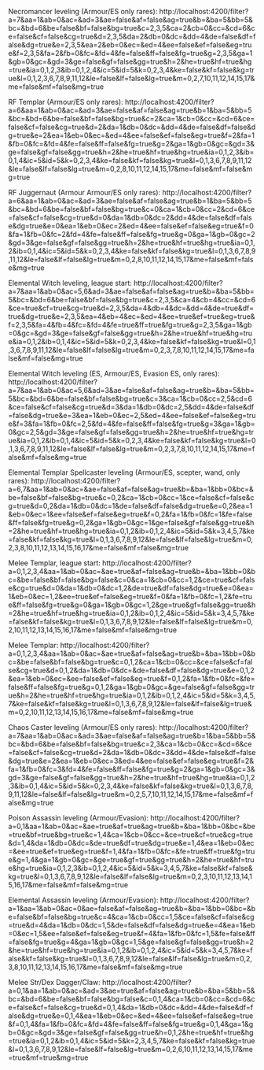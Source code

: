 Necromancer leveling (Armour/ES only rares):
http://localhost:4200/filter?a=7&aa=1&ab=0&ac=&ad=3&ae=false&af=false&ag=true&b=&ba=5&bb=5&bc=&bd=6&be=false&bf=false&bg=true&c=2,3,5&ca=2&cb=0&cc=&cd=6&ce=false&cf=false&cg=true&d=2,3,5&da=2&db=0&dc=&dd=4&de=false&df=false&dg=true&e=2,3,5&ea=2&eb=0&ec=&ed=4&ee=false&ef=false&eg=true&f=2,3,5&fa=2&fb=0&fc=&fd=4&fe=false&ff=false&fg=true&g=2,3,5&ga=1&gb=0&gc=&gd=3&ge=false&gf=false&gg=true&h=2&he=true&hf=true&hg=true&ia=0,1,2,3&ib=0,1,2,4&ic=5&id=5&k=0,2,3,4&ke=false&kf=false&kg=true&l=0,1,2,3,6,7,8,9,11,12&le=false&lf=false&lg=true&m=0,2,7,10,11,12,14,15,17&me=false&mf=false&mg=true

RF Templar (Armour/ES only rares):
http://localhost:4200/filter?a=6&aa=1&ab=0&ac=&ad=3&ae=false&af=false&ag=true&b=1&ba=5&bb=5&bc=&bd=6&be=false&bf=false&bg=true&c=2&ca=1&cb=0&cc=&cd=6&ce=false&cf=false&cg=true&d=2&da=1&db=0&dc=&dd=4&de=false&df=false&dg=true&e=2&ea=1&eb=0&ec=&ed=4&ee=false&ef=false&eg=true&f=2&fa=1&fb=0&fc=&fd=4&fe=false&ff=false&fg=true&g=2&ga=1&gb=0&gc=&gd=3&ge=false&gf=false&gg=true&h=2&he=true&hf=true&hg=true&ia=0,1,2,3&ib=0,1,4&ic=5&id=5&k=0,2,3,4&ke=false&kf=false&kg=true&l=0,1,3,6,7,8,9,11,12&le=false&lf=false&lg=true&m=0,2,8,10,11,12,14,15,17&me=false&mf=false&mg=true

RF Juggernaut (Armour Armour/ES only rares):
http://localhost:4200/filter?a=6&aa=1&ab=0&ac=&ad=3&ae=false&af=false&ag=true&b=1&ba=5&bb=5&bc=&bd=6&be=false&bf=false&bg=true&c=0&ca=1&cb=0&cc=2&cd=6&ce=false&cf=false&cg=true&d=0&da=1&db=0&dc=2&dd=4&de=false&df=false&dg=true&e=0&ea=1&eb=0&ec=2&ed=4&ee=false&ef=false&eg=true&f=0&fa=1&fb=0&fc=2&fd=4&fe=false&ff=false&fg=true&g=0&ga=1&gb=0&gc=2&gd=3&ge=false&gf=false&gg=true&h=2&he=true&hf=true&hg=true&ia=0,1,2&ib=0,1,4&ic=5&id=5&k=0,2,3,4&ke=false&kf=false&kg=true&l=0,1,3,6,7,8,9,11,12&le=false&lf=false&lg=true&m=0,2,8,10,11,12,14,15,17&me=false&mf=false&mg=true

Elemental Witch leveling, league start:
http://localhost:4200/filter?a=7&aa=1&ab=0&ac=5,6&ad=3&ae=false&af=false&ag=true&b=&ba=5&bb=5&bc=&bd=6&be=false&bf=false&bg=true&c=2,3,5&ca=4&cb=4&cc=&cd=6&ce=true&cf=true&cg=true&d=2,3,5&da=4&db=4&dc=&dd=4&de=true&df=true&dg=true&e=2,3,5&ea=4&eb=4&ec=&ed=4&ee=true&ef=true&eg=true&f=2,3,5&fa=4&fb=4&fc=&fd=4&fe=true&ff=true&fg=true&g=2,3,5&ga=1&gb=0&gc=&gd=3&ge=false&gf=false&gg=true&h=2&he=true&hf=true&hg=true&ia=0,1,2&ib=0,1,4&ic=5&id=5&k=0,2,3,4&ke=false&kf=false&kg=true&l=0,1,3,6,7,8,9,11,12&le=false&lf=false&lg=true&m=0,2,3,7,8,10,11,12,14,15,17&me=false&mf=false&mg=true

Elemental Witch leveling (ES, Armour/ES, Evasion ES, only rares):
http://localhost:4200/filter?a=7&aa=1&ab=0&ac=5,6&ad=3&ae=false&af=false&ag=true&b=&ba=5&bb=5&bc=&bd=6&be=false&bf=false&bg=true&c=3&ca=1&cb=0&cc=2,5&cd=6&ce=false&cf=false&cg=true&d=3&da=1&db=0&dc=2,5&dd=4&de=false&df=false&dg=true&e=3&ea=1&eb=0&ec=2,5&ed=4&ee=false&ef=false&eg=true&f=3&fa=1&fb=0&fc=2,5&fd=4&fe=false&ff=false&fg=true&g=3&ga=1&gb=0&gc=2,5&gd=3&ge=false&gf=false&gg=true&h=2&he=true&hf=true&hg=true&ia=0,1,2&ib=0,1,4&ic=5&id=5&k=0,2,3,4&ke=false&kf=false&kg=true&l=0,1,3,6,7,8,9,11,12&le=false&lf=false&lg=true&m=0,2,3,7,8,10,11,12,14,15,17&me=false&mf=false&mg=true

Elemental Templar Spellcaster leveling (Armour/ES, scepter, wand, only rares):
http://localhost:4200/filter?a=6,7&aa=1&ab=0&ac=&ae=false&af=false&ag=true&b=&ba=1&bb=0&bc=&be=false&bf=false&bg=true&c=0,2&ca=1&cb=0&cc=1&ce=false&cf=false&cg=true&d=0,2&da=1&db=0&dc=1&de=false&df=false&dg=true&e=0,2&ea=1&eb=0&ec=1&ee=false&ef=false&eg=true&f=0,2&fa=1&fb=0&fc=1&fe=false&ff=false&fg=true&g=0,2&ga=1&gb=0&gc=1&ge=false&gf=false&gg=true&h=2&he=true&hf=true&hg=true&ia=0,1,2&ib=0,1,2,4&ic=5&id=5&k=3,4,5,7&ke=false&kf=false&kg=true&l=0,1,3,6,7,8,9,12&le=false&lf=false&lg=true&m=0,2,3,8,10,11,12,13,14,15,16,17&me=false&mf=false&mg=true

Melee Templar, league start:
http://localhost:4200/filter?a=0,1,2,3,4&aa=1&ab=0&ac=&ae=true&af=false&ag=true&b=&ba=1&bb=0&bc=&be=false&bf=false&bg=false&c=0&ca=1&cb=0&cc=1,2&ce=true&cf=false&cg=true&d=0&da=1&db=0&dc=1,2&de=true&df=false&dg=true&e=0&ea=1&eb=0&ec=1,2&ee=true&ef=false&eg=true&f=0&fa=1&fb=0&fc=1,2&fe=true&ff=false&fg=true&g=0&ga=1&gb=0&gc=1,2&ge=true&gf=false&gg=true&h=2&he=true&hf=true&hg=true&ia=0,1,2&ib=0,1,2,4&ic=5&id=5&k=3,4,5,7&ke=false&kf=false&kg=true&l=0,1,3,6,7,8,9,12&le=false&lf=false&lg=true&m=0,2,10,11,12,13,14,15,16,17&me=false&mf=false&mg=true

Melee Templar:
http://localhost:4200/filter?a=0,1,2,3,4&aa=1&ab=0&ac=&ae=true&af=false&ag=true&b=&ba=1&bb=0&bc=&be=false&bf=false&bg=true&c=0,1,2&ca=1&cb=0&cc=&ce=false&cf=false&cg=true&d=0,1,2&da=1&db=0&dc=&de=false&df=false&dg=true&e=0,1,2&ea=1&eb=0&ec=&ee=false&ef=false&eg=true&f=0,1,2&fa=1&fb=0&fc=&fe=false&ff=false&fg=true&g=0,1,2&ga=1&gb=0&gc=&ge=false&gf=false&gg=true&h=2&he=true&hf=true&hg=true&ia=0,1,2&ib=0,1,2,4&ic=5&id=5&k=3,4,5,7&ke=false&kf=false&kg=true&l=0,1,3,6,7,8,9,12&le=false&lf=false&lg=true&m=0,2,10,11,12,13,14,15,16,17&me=false&mf=false&mg=true

Chaos Caster leveling (Armour/ES only rares):
http://localhost:4200/filter?a=7&aa=1&ab=0&ac=&ad=3&ae=false&af=false&ag=true&b=1&ba=5&bb=5&bc=&bd=6&be=false&bf=false&bg=true&c=2,3&ca=1&cb=0&cc=&cd=6&ce=false&cf=false&cg=true&d=2&da=1&db=0&dc=3&dd=4&de=false&df=false&dg=true&e=2&ea=1&eb=0&ec=3&ed=4&ee=false&ef=false&eg=true&f=2&fa=1&fb=0&fc=3&fd=4&fe=false&ff=false&fg=true&g=2&ga=1&gb=0&gc=3&gd=3&ge=false&gf=false&gg=true&h=2&he=true&hf=true&hg=true&ia=0,1,2,3&ib=0,1,4&ic=5&id=5&k=0,2,3,4&ke=false&kf=false&kg=true&l=0,1,3,6,7,8,9,11,12&le=false&lf=false&lg=true&m=0,2,5,7,10,11,12,14,15,17&me=false&mf=false&mg=true

Poison Assassin leveling (Armour/Evasion):
http://localhost:4200/filter?a=0,1&aa=1&ab=0&ac=&ae=true&af=true&ag=true&b=&ba=1&bb=0&bc=&be=true&bf=true&bg=true&c=1,4&ca=1&cb=0&cc=&ce=true&cf=true&cg=true&d=1,4&da=1&db=0&dc=&de=true&df=true&dg=true&e=1,4&ea=1&eb=0&ec=&ee=true&ef=true&eg=true&f=1,4&fa=1&fb=0&fc=&fe=true&ff=true&fg=true&g=1,4&ga=1&gb=0&gc=&ge=true&gf=true&gg=true&h=2&he=true&hf=true&hg=true&ia=0,1,2,3&ib=0,1,2,4&ic=5&id=5&k=3,4,5,7&ke=false&kf=false&kg=true&l=0,1,3,6,7,8,9,12&le=false&lf=false&lg=true&m=0,2,3,10,11,12,13,14,15,16,17&me=false&mf=false&mg=true

Elemental Assassin leveling (Armour/Evasion):
http://localhost:4200/filter?a=1&aa=1&ab=0&ac=0&ae=false&af=false&ag=true&b=&ba=1&bb=0&bc=&be=false&bf=false&bg=true&c=4&ca=1&cb=0&cc=1,5&ce=false&cf=false&cg=true&d=4&da=1&db=0&dc=1,5&de=false&df=false&dg=true&e=4&ea=1&eb=0&ec=1,5&ee=false&ef=false&eg=true&f=4&fa=1&fb=0&fc=1,5&fe=false&ff=false&fg=true&g=4&ga=1&gb=0&gc=1,5&ge=false&gf=false&gg=true&h=2&he=true&hf=true&hg=true&ia=0,1,2&ib=0,1,2,4&ic=5&id=5&k=3,4,5,7&ke=false&kf=false&kg=true&l=0,1,3,6,7,8,9,12&le=false&lf=false&lg=true&m=0,2,3,8,10,11,12,13,14,15,16,17&me=false&mf=false&mg=true

Melee Str/Dex Dagger/Claw:
http://localhost:4200/filter?a=0,1&aa=1&ab=0&ac=&ad=3&ae=true&af=false&ag=true&b=&ba=5&bb=5&bc=&bd=6&be=false&bf=false&bg=false&c=0,1,4&ca=1&cb=0&cc=&cd=6&ce=false&cf=false&cg=true&d=0,1,4&da=1&db=0&dc=&dd=4&de=false&df=false&dg=true&e=0,1,4&ea=1&eb=0&ec=&ed=4&ee=false&ef=false&eg=true&f=0,1,4&fa=1&fb=0&fc=&fd=4&fe=false&ff=false&fg=true&g=0,1,4&ga=1&gb=0&gc=&gd=3&ge=false&gf=false&gg=true&h=0,1,2&he=true&hf=true&hg=true&ia=0,1,2&ib=0,1,4&ic=5&id=5&k=2,3,4,5,7&ke=false&kf=false&kg=true&l=0,1,3,6,7,8,9,12&le=false&lf=false&lg=true&m=0,2,6,10,11,12,13,14,15,17&me=true&mf=true&mg=true